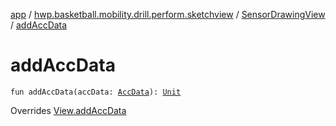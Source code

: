 [app](../../index.md) / [hwp.basketball.mobility.drill.perform.sketchview](../index.md) / [SensorDrawingView](index.md) / [addAccData](.)

# addAccData

`fun addAccData(accData: `[`AccData`](../../hwp.basketball.mobility.device.sensor/-b-m-sensor-manager/-acc-data/index.md)`): `[`Unit`](https://kotlinlang.org/api/latest/jvm/stdlib/kotlin/-unit/index.html)

Overrides [View.addAccData](../-sensor-drawing-view-view-contract/-view/add-acc-data.md)

